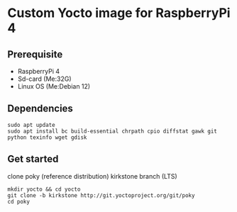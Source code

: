 # Custom Yocto image for RaspberryPi 4

## Prerequisite
+ RaspberryPi 4
+ Sd-card (Me:32G)
+ Linux OS (Me:Debian 12)

## Dependencies
```
sudo apt update
sudo apt install bc build-essential chrpath cpio diffstat gawk git python texinfo wget gdisk
```

## Get started

clone poky (reference distribution) kirkstone branch (LTS)
```
mkdir yocto && cd yocto
git clone -b kirkstone http://git.yoctoproject.org/git/poky
cd poky 
``` 
